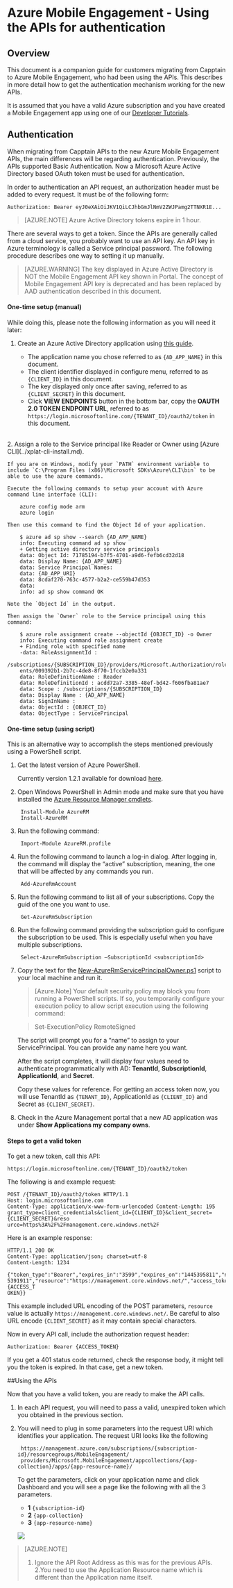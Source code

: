 <properties 
	pageTitle="Getting Started with Azure Mobile Engagement Authentication APIs"
	description="This is a migration guide to help customers who were using authentication with Capptain APIs and now need to authenticate using the new Azure Mobile Enagagement APIs." 
	services="mobile-engagement" 
	documentationCenter="mobile" 
	authors="wesmc7777"
	manager="erikre"
	editor=""/>

<tags
	ms.service="mobile-engagement"
	ms.devlang="na"
	ms.topic="article"
	ms.tgt_pltfrm="mobile-multiple"
	ms.workload="mobile" 
	ms.date="02/17/2016"
	ms.author="wesmc"/>

# Azure Mobile Engagement - Using the APIs for authentication

## Overview

This document is a companion guide for customers migrating from Capptain to Azure Mobile Engagement, who had been using the APIs. This describes in more detail how to get the authentication mechanism working for the new APIs.

It is assumed that you have a valid Azure subscription and you have created a Mobile Engagement app using one of our [Developer Tutorials](mobile-engagement-windows-store-dotnet-get-started.md).

## Authentication

When migrating from Capptain APIs to the new Azure Mobile Engagement APIs, the main differences will be regarding authentication. Previously, the APIs supported Basic Authentication. Now a Microsoft Azure Active Directory based OAuth token must be used for authentication. 

In order to authentication an API request, an authorization header must be added to every request. It must be of the following form:

	Authorization: Bearer eyJ0eXAiOiJKV1QiLCJhbGmJlNmV2ZWJPamg2TTNXR1E...


>[AZURE.NOTE] Azure Active Directory tokens expire in 1 hour.

There are several ways to get a token. Since the APIs are generally called from a cloud service, you probably want to use an API key. An API key in Azure terminology is called a Service principal password. The following procedure describes one way to setting it up manually.

> [AZURE.WARNING] The key displayed in Azure Active Directory is NOT the Mobile Engagement API key shown in Portal. The concept of Mobile Engagement API key is deprecated and has been replaced by AAD authentication described in this document.

#### One-time setup (manual)

While doing this, please note the following information as you will need it later:
	
1. Create an Azure Active Directory application using [this guide](../resource-group-create-service-principal-portal.md).

	- The application name you chose referred to as `{AD_APP_NAME}` in this document.
	- The client identifier displayed in configure menu, referred to as `{CLIENT_ID}` in this document.
	- The key displayed only once after saving, referred to as `{CLIENT_SECRET}` in this document.
	- Click **VIEW ENDPOINTS** button in the bottom bar, copy the **OAUTH 2.0 TOKEN ENDPOINT URL**, referred to as `https://login.microsoftonline.com/{TENANT_ID}/oauth2/token` in this document.	   
<br/>                                    
2. Assign a role to the Service principal like Reader or Owner using [Azure CLI](../xplat-cli-install.md).

	If you are on Windows, modify your `PATH` environment variable to include `C:\Program Files (x86)\Microsoft SDKs\Azure\CLI\bin` to be able to use the azure commands.		

	Execute the following commands to setup your account with Azure command line interface (CLI):

		azure config mode arm 
		azure login

	Then use this command to find the Object Id of your application.

		$ azure ad sp show --search {AD_APP_NAME} 
		info: Executing command ad sp show 
		+ Getting active directory service principals
		data: Object Id: 71785194-b7f5-4701-a9d6-fefb6cd32d18 
		data: Display Name: {AD_APP_NAME} 
		data: Service Principal Names:
		data: {AD_APP_URI}
		data: 8cdaf270-763c-4577-b2a2-ce559b47d353 
		data: 
		info: ad sp show command OK

	Note the `Object Id` in the output.

	Then assign the `Owner` role to the Service principal using this command:
  
		$ azure role assignment create --objectId {OBJECT_ID} -o Owner 
		info: Executing command role assignment create
		+ Finding role with specified name
		-data: RoleAssignmentId :
		/subscriptions/{SUBSCRIPTION_ID}/providers/Microsoft.Authorization/roleAssignm
		ents/009392b1-2b7c-4de8-8f70-1fccb2e0a331 
		data: RoleDefinitionName : Reader
		data: RoleDefinitionId : acdd72a7-3385-48ef-bd42-f606fba81ae7 
		data: Scope : /subscriptions/{SUBSCRIPTION_ID} 
		data: Display Name : {AD_APP_NAME}
		data: SignInName :
		data: ObjectId : {OBJECT_ID} 
		data: ObjectType : ServicePrincipal

#### One-time setup (using script)

This is an alternative way to accomplish the steps mentioned previously using a PowerShell script.

1. Get the latest version of Azure PowerShell.

	Currently version 1.2.1 available for download [here](https://github.com/Azure/azure-powershell/releases/tag/v1.2.1-February2016).

2. Open Windows PowerShell in Admin mode and make sure that you have installed the [Azure Resource Manager cmdlets](https://msdn.microsoft.com/library/mt125356.aspx).

		Install-Module AzureRM
		Install-AzureRM

3. Run the following command:

		Import-Module AzureRM.profile

4. Run the following command to launch a log-in dialog. After logging in, the command will display the “active” subscription, meaning, the one that will be affected by any commands you run.

		Add-AzureRmAccount

5. Run the following command to list all of your subscriptions. Copy the guid of the one you want to use.

		Get-AzureRmSubscription

6. Run the following command providing the subscription guid to configure the subscription to be used. This is especially useful when you have multiple subscriptions.

		Select-AzureRmSubscription –SubscriptionId <subscriptionId>

7. Copy the text for the [New-AzureRmServicePrincipalOwner.ps1](https://raw.githubusercontent.com/matt-gibbs/azbits/master/src/New-AzureRmServicePrincipalOwner.ps1) script to your local machine and run it.

	>[Azure.Note] Your default security policy may block you from running a PowerShell scripts. If so, you temporarily configure your execution policy to allow script execution using the following command:

	>	Set-ExecutionPolicy RemoteSigned

	The script will prompt you for a “name” to assign to your ServicePrincipal. You can provide any name here you want.

	After the script completes, it will display four values need to authenticate programmatically with AD:
**TenantId**, **SubscriptionId**, **ApplicationId**, and **Secret**.

	Copy these values for reference. For getting an access token now, you will use TenantId as `{TENANT_ID}`, ApplicationId as `{CLIENT_ID}` and Secret as `{CLIENT_SECRET}`.


8. Check in the Azure Management portal that a new AD application was under **Show Applications my company owns**.


#### Steps to get a valid token

To get a new token, call this API: 

	https://login.microsoftonline.com/{TENANT_ID}/oauth2/token 

The following is and example request:

	POST /{TENANT_ID}/oauth2/token HTTP/1.1
	Host: login.microsoftonline.com
	Content-Type: application/x-www-form-urlencoded Content-Length: 195
	grant_type=client_credentials&client_id={CLIENT_ID}&client_secret={CLIENT_SECRET}&reso
	urce=https%3A%2F%2Fmanagement.core.windows.net%2F

Here is an example response:

	HTTP/1.1 200 OK
	Content-Type: application/json; charset=utf-8
	Content-Length: 1234
	
	{"token_type":"Bearer","expires_in":"3599","expires_on":"1445395811","not_before":"144
	5391911","resource":"https://management.core.windows.net/","access_token":{ACCESS_T
	OKEN}}

This example included URL encoding of the POST parameters, `resource` value is actually `https://management.core.windows.net/`. Be careful to also URL encode `{CLIENT_SECRET}` as it may contain special characters.

Now in every API call, include the authorization request header:

	Authorization: Bearer {ACCESS_TOKEN}

If you get a 401 status code returned, check the response body, it might tell you the token is expired. In that case, get a new token.


##Using the APIs


Now that you have a valid token, you are ready to make the API calls.

1. In each API request, you will need to pass a valid, unexpired token which you obtained in the previous section.

2. You will need to plug in some parameters into the request URI which identifies your application. The request URI looks like the following

		https://management.azure.com/subscriptions/{subscription-id}/resourcegroups/MobileEngagement/
		providers/Microsoft.MobileEngagement/appcollections/{app-collection}/apps/{app-resource-name}/

	To get the parameters, click on your application name and click Dashboard and you will see a page like the following with all the 3 parameters.

	- **1** `{subscription-id}`
	- **2** `{app-collection}`
	- **3** `{app-resource-name}`

	![](./media/mobile-engagement-api-authentication/mobile-engagement-api-uri-params.png)


>[AZURE.NOTE] <br/>
>1. Ignore the API Root Address as this was for the previous APIs.<br/>
>2.You need to use the Application Resource name which is different than the Application name
itself. 




